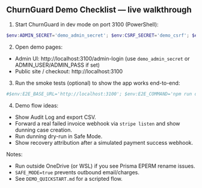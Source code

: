 ## ChurnGuard Demo Checklist — live walkthrough

1) Start ChurnGuard in dev mode on port 3100 (PowerShell):

```powershell
$env:ADMIN_SECRET='demo_admin_secret'; $env:CSRF_SECRET='demo_csrf'; $env:NEXT_TELEMETRY_DISABLED='1'; npm run dev -- -p 3100
```

2) Open demo pages:
- Admin UI: http://localhost:3100/admin-login (use `demo_admin_secret` or ADMIN_USER/ADMIN_PASS if set)
- Public site / checkout: http://localhost:3100

3) Run the smoke tests (optional) to show the app works end-to-end:

```powershell
#$env:E2E_BASE_URL='http://localhost:3100'; $env:E2E_COMMAND='npm run dev -- -p 3100'; npm run e2e:run
```

4) Demo flow ideas:
- Show Audit Log and export CSV.
- Forward a real failed invoice webhook via `stripe listen` and show dunning case creation.
- Run dunning dry-run in Safe Mode.
- Show recovery attribution after a simulated payment success webhook.

Notes:
- Run outside OneDrive (or WSL) if you see Prisma EPERM rename issues.
- `SAFE_MODE=true` prevents outbound email/charges.
- See `DEMO_QUICKSTART.md` for a scripted flow.